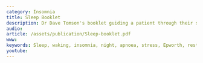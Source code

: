 ```yaml
---
category: Insomnia
title: Sleep Booklet
description: Dr Dave Tomson's booklet guiding a patient through their sleep problems
audio: 
article: /assets/publication/Sleep-booklet.pdf
www: 
keywords: Sleep, waking, insomnia, night, apnoea, stress, Epworth, restriction, audio, questionnaire, sleep hygiene, sleep problem, sleep restriction
youtube:
--- 
```

